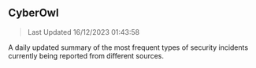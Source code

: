 ## CyberOwl 
> Last Updated 16/12/2023 01:43:58 


A daily updated summary of the most frequent types of security incidents currently being reported from different sources.

